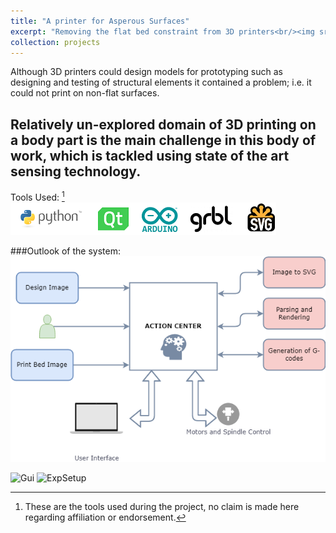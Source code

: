 ```yaml
---
title: "A printer for Asperous Surfaces"
excerpt: "Removing the flat bed constraint from 3D printers<br/><img src='/images/printer-tech-stack.png'>"
collection: projects
---
```

Although 3D printers could design models for prototyping such as designing and testing of structural elements it contained a problem; i.e. it could not print on non-flat surfaces. 

Relatively un-explored domain of 3D printing on a body part is the main challenge in this body of work, which is tackled using state of the art sensing technology.
---

Tools Used:  [^1] ![alt text](/images/printer-tech-stack.png)


###Outlook of the system: 
![alt text](/images/endtoend.png)



![Gui](https:/images/gui.jpg "GUI") ![ExpSetup](image2.png "Setup")


[^1]: These are the tools used during the project, no claim is made here regarding affiliation or endorsement.



